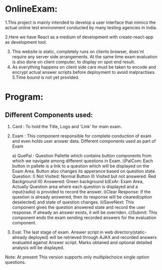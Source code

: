 OnlineExam:
===========

1.This project is mainly intended to develop a user interface that mimics the actual
  online test environment conducted by many testing agencies in India.

2.Here we have React as a medium of development with create-react-app as development tool.

3. This website is static, completely runs on clients browser, does'nt require any server
   side arrangements. At the same time exam evaluation is also done on client computer, to display 
   on spot end result.
4. As everything happens on client side care must be taken to encode and encrypt actual answer scripts
   before deployment to avoid malpractises.
5.Time bound is not yet provided.


Program:
========

Different Components used:
--------------------------

1. Card : To hold the Title, Logo and 'Link' for main exam.

2. Exam : This component responsible for complete conduction of exam and even holds user answer data.
	  Different components used as part of Exam

	a) QuePal : Question Pallette which contains button components from which we navigate among 
		    different questions in Exam.
			i)PalCom: Each button in pallete is a link to a question which will be displayed
				  on the Exam Area. Button also changes its apperance based on question state.
				  Question: I) Not Visited: Normal Button
					    II) Visited but not answered: Red Background
					    III) Answered: Green background
	b)ExAr: Exam Area, Actually Question area where each question is displayed and a input(radio) is 
		provided to record the answer.
			i)Clear Response: If the question is already answered, then its response will be
					  cleared(option deselected) and state of question changes.
			ii)SaveNext: This component gives the question answered state and record the user
					response. If already an answer exists, it will be overriden.
	c)Submit: This component ends the exam sending recorded answers for the evaluation component.

3. Eval: The last stage of exam. Answer script in web directory(static-already deployed) will be retrieved 
	 through AJAX and recorded answers evaluated against Answer script. Marks obtaned and optional
	 detailed analysis will be displayed.    

Note: At present This version supports only multiplechoice single option questions.
